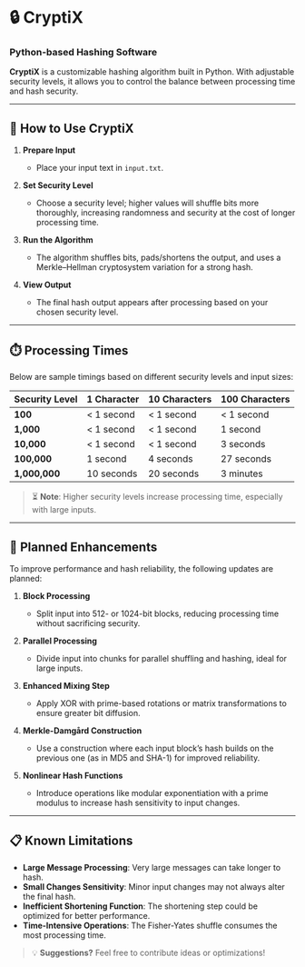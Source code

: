 # 🔒 CryptiX
### Python-based Hashing Software

**CryptiX** is a customizable hashing algorithm built in Python. With adjustable security levels, it allows you to control the balance between processing time and hash security.

---

## 🚀 How to Use CryptiX

1. **Prepare Input**  
   - Place your input text in `input.txt`.

2. **Set Security Level**  
   - Choose a security level; higher values will shuffle bits more thoroughly, increasing randomness and security at the cost of longer processing time.

3. **Run the Algorithm**  
   - The algorithm shuffles bits, pads/shortens the output, and uses a Merkle–Hellman cryptosystem variation for a strong hash.

4. **View Output**  
   - The final hash output appears after processing based on your chosen security level.

---

## ⏱️ Processing Times

Below are sample timings based on different security levels and input sizes:

| **Security Level** | **1 Character**   | **10 Characters** | **100 Characters** |
|--------------------|-------------------|-------------------|--------------------|
| **100**           | < 1 second       | < 1 second       | < 1 second        |
| **1,000**         | < 1 second       | < 1 second       | 1 second          |
| **10,000**        | < 1 second       | < 1 second       | 3 seconds         |
| **100,000**       | 1 second         | 4 seconds        | 27 seconds        |
| **1,000,000**     | 10 seconds       | 20 seconds       | 3 minutes         |

> ⏳ **Note**: Higher security levels increase processing time, especially with large inputs.

---

## 🌟 Planned Enhancements

To improve performance and hash reliability, the following updates are planned:

1. **Block Processing**  
   - Split input into 512- or 1024-bit blocks, reducing processing time without sacrificing security.

2. **Parallel Processing**  
   - Divide input into chunks for parallel shuffling and hashing, ideal for large inputs.

3. **Enhanced Mixing Step**  
   - Apply XOR with prime-based rotations or matrix transformations to ensure greater bit diffusion.

4. **Merkle-Damgård Construction**  
   - Use a construction where each input block’s hash builds on the previous one (as in MD5 and SHA-1) for improved reliability.

5. **Nonlinear Hash Functions**  
   - Introduce operations like modular exponentiation with a prime modulus to increase hash sensitivity to input changes.
  
---

## 📋 Known Limitations

- **Large Message Processing**: Very large messages can take longer to hash.
- **Small Changes Sensitivity**: Minor input changes may not always alter the final hash.
- **Inefficient Shortening Function**: The shortening step could be optimized for better performance.
- **Time-Intensive Operations**: The Fisher-Yates shuffle consumes the most processing time.

> 💡 **Suggestions?** Feel free to contribute ideas or optimizations!
